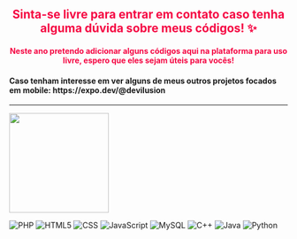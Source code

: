 <h2 class="text-center" style="text-align:center; color:#f50743;">
     Sinta-se livre para entrar em contato caso tenha alguma dúvida sobre meus códigos! ✨
</h2>
<h4 class="text-center" style="text-align:center; color:#f50743;">
    Neste ano pretendo adicionar alguns códigos aqui na plataforma para uso livre, espero que eles sejam úteis para vocês!
</h4>
<h4>
     Caso tenham interesse em ver alguns de meus outros projetos focados em mobile: https://expo.dev/@devilusion
</h4>
<hr>
<img height="180em" src="https://github-readme-stats.vercel.app/api/top-langs/?username=DeveloperIlusion&layout=compact&theme=dark"/>

<!--
<img height="180em" src="https://github-readme-stats.vercel.app/api?username=NathanBittencourt&show_icons=true&theme=dark"/>
-->

![PHP](https://img.shields.io/badge/PHP-777BB4?style=for-the-badge&logo=php&logoColor=white)
![HTML5](https://img.shields.io/badge/HTML5-E34F26?style=for-the-badge&logo=html5&logoColor=white)
![CSS](https://img.shields.io/badge/CSS3-1572B6?style=for-the-badge&logo=css3&logoColor=white)
![JavaScript](https://img.shields.io/badge/JavaScript-fdff67?style=for-the-badge&logo=javascript&logoColor=212121)
![MySQL](https://img.shields.io/badge/MySQL-00758f?style=for-the-badge&logo=mysql&logoColor=FFF)
![C++](https://img.shields.io/badge/C%2B%2B-00599C?style=for-the-badge&logo=c%2B%2B&logoColor=white)
![Java](https://img.shields.io/badge/Java-FFF?style=for-the-badge&logo=openjdk&logoColor=ED1D25)
![Python](https://img.shields.io/badge/Python-FFD43B?style=for-the-badge&logo=python&logoColor=306998)
